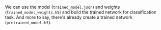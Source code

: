 We can use the model (`trained_model.json`) and weights (`trained_model_weights.h5`) and build the trained network for classification task. And
more to say, there's already create a trained network (`pretrained_model.h5`).
